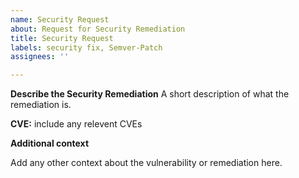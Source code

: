 ```yaml
---
name: Security Request
about: Request for Security Remediation
title: Security Request
labels: security fix, Semver-Patch
assignees: ''

---
```


**Describe the Security Remediation**
A short description of what the remediation is.

**CVE:** include any relevent CVEs

**Additional context**

Add any other context about the vulnerability or remediation here.
